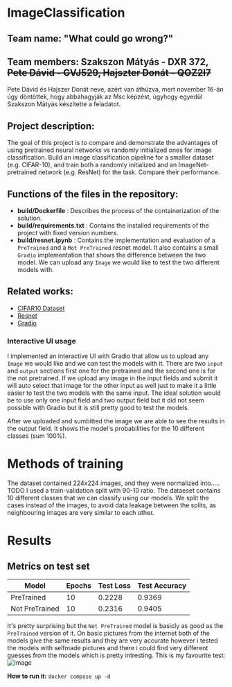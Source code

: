 # ImageClassification
## Team name: "What could go wrong?"

## Team members: Szakszon Mátyás - DXR 372, ~~Pete Dávid - GVJ529, Hajszter Donát - QOZ2I7~~

Pete Dávid és Hajszer Donát neve, azért van áthúzva, mert november 16-án úgy döntöttek, hogy abbahagyják az Msc képzést, úgyhogy egyedül Szakszon Mátyás készítette a feladatot.

## Project description:

The goal of this project is to compare and demonstrate the advantages of using pretrained neural networks vs randomly initialized ones for image classification. Build an image classification pipeline for a smaller dataset (e.g. CIFAR-10), and train both a randomly initialized and an ImageNet-pretrained network (e.g. ResNet) for the task. Compare their performance.

## Functions of the files in the repository:
- **build/Dockerfile** : Describes the process of the containerization of the solution.
- **build/requirements.txt** : Contains the installed requirements of the project with fixed version numbers.
- **build/resnet.ipynb** : Contains the implementation and evaluation of a `PreTrained` and a `Mot PreTrained` resnet model. It also contains a small `Gradio` implementation that shows the difference between the two model. We can upload any `Image` we would like to test the two different models with.

## Related works: 
- [CIFAR10 Dataset](https://www.cs.toronto.edu/~kriz/cifar.html)
- [Resnet](https://pytorch.org/hub/pytorch_vision_resnet/)
- [Gradio](https://www.gradio.app/docs/interface)

### Interactive UI usage

I implemented an interactive UI with Gradio that allow us to upload any `Image` we would like and we can test the models with it. There are two `input` and `output` sections first one for the pretrained and the second one is for the not pretrained. 
If we upload any image in the input fields and submit it will auto select that image for the other input as well just to make it a little easier to test the two models with the same input. The ideal solution would be to use only one input field and two output field but it did not seem possible with Gradio but it is still pretty good to test the models.

After we uploaded and sumbitted the image we are able to see the results in the output field. It shows the model's probabilities for the 10 different classes (sum 100%).

# Methods of training

The dataset contained 224x224 images, and they were normalized into..... TODO
I used a train-validation split with 90-10 ratio.
The dataeset contains 10 different classes that we can classify using our models.
We split the cases instead of the images, to avoid data leakage between the splits,
as neighbouring images are very similar to each other.

# Results

## Metrics on test set

| Model                | Epochs | Test Loss  | Test Accuracy |
|----------------------|--------|------------|---------------|
| PreTrained           | 10     | 0.2228     | 0.9369        |
| Not PreTrained       | 10     | 0.2316     | 0.9405        | 

It's pretty surprising but the `Not PreTrained` model is basicly as good as the `PreTrained` version of it.
On basic pictures from the internet both of the models give the same results and they are very accurate however i tested the models with selfmade pictures and there i could find very different guesses from the models which is pretty intresting.
This is my favourite test:
![image](https://github.com/Matyiko/ImageClassification/assets/73035410/1bf3a483-ebf0-4fa4-8fa2-be39b75804b0)

 
**How to run it:** ```docker compose up -d```
